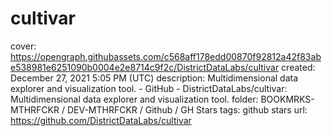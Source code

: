 # cultivar

cover: https://opengraph.githubassets.com/c568aff178edd00870f92812a42f83abe538981e6251090b0004e2e8714c9f2c/DistrictDataLabs/cultivar
created: December 27, 2021 5:05 PM (UTC)
description: Multidimensional data explorer and visualization tool. - GitHub - DistrictDataLabs/cultivar: Multidimensional data explorer and visualization tool.
folder: BOOKMRKS-MTHRFCKR / DEV-MTHRFCKR / Github / GH Stars
tags: github stars
url: https://github.com/DistrictDataLabs/cultivar